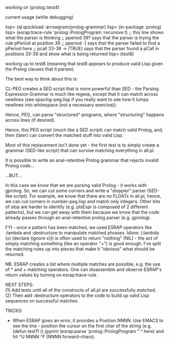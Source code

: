 working on (prolog::test4)



current usage (while debugging)

lisp> (ql:quickload :arrowgram/prolog-grammar)
lisp> (in-package :prolog)
lisp> (esrap:trace-rule 'prolog::PrologProgram :recursive t) ;; this line shows what the parser is thinking
;; pperiod 39? says that the parser is trying the rule pPeriod at position 39
;; pperiod -|  says that the parser failed to find a pPeriod here
;; pcall 33-38 -> (TRUE) says that the parser found a pCall in positions 33-39 and show what is being returned
lisp> (test8)

working up to test8 (meaning that test8 appears to produce valid Lisp given the Prolog clauses that it parses)

The best way to think about this is:

CL-PEG creates a SED script that is more powerful than SED - the Parsing Expression Grammar is much like regexp, except that it can match across newlines (see spacing-peg.lisp if you really want to see how it lumps newlines into whitespace (not a necessary exercise)).

Hence, PEG, can parse "structured" programs, where "structuring" happens across lines (if desired).

Hence, this PEG script (much like a SED script) can match valid Prolog, and, then (later) can convert the matched stuff into valid Lisp.

Most of this replacement isn't done yet - the first test is to simply create a grammar (SED-like script) that can survive matching everything in all.pl.

It is possible to write an anal-retentive Prolog grammar that rejects invalid Prolog code...

...BUT...

In this case we know that we are parsing valid Prolog - it works with gprolog.  So, we can cut some corners and write a "sloppier" parser (SED-like script).  For example, we know that there are no FLOATs in all.pl, hence, we can cut corners in number-peg.lisp and match only integers.  Other bits of slop are harder to identify (e.g. pIsExpr is composed of 2 different patterns), but we can get away with them because we know that the code already passes through an anal-retentive prolog parser (e.g. gprolog).

FYI - once a pattern has been matched, we used ESRAP operators like :lambda and :destructure to manipulate matched phrases.  Idiom: (:lambda (x) (declare (ignore x))) is often used to return "nothing" (NIL) - the act of simply matching something (like an operator "+") is good enough.  I've split the matching rules up into pieces that make it "obvious" what should be returned.

NB. ESRAP creates a list where multiple matches are possible, e.g. the use of * and + matching operators.  One can disassemble and observe ESRAP's return values by turning on esrap:trace-rule  


NEXT STEPS:  
(1) Add tests until all of the constructs of all.pl are successfully matched.  
(2) Then add :destructure operators to the code to build up valid Lisp sequences on successful matches.


TRICKS:

- When ESRAP gives an error, it provides a Position NNNN.  Use EMACS to see the line - position the cursor on the first char of the string (e.g.
(defun test11 ()
  (pprint (esrap:parse 'prolog::PrologProgram
               " 
                ^ here) and hit ^U NNNN ^F (NNNN forward-chars).



